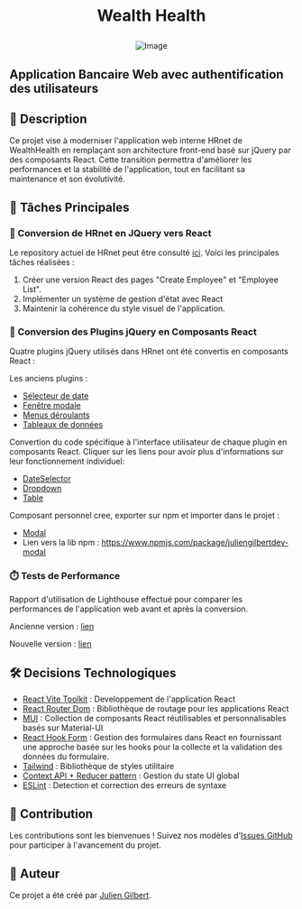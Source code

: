 # <p align="center">Wealth Health</p>

<p align="center">
  <img src="https://i.imgur.com/5AgGLL9m.png" alt="Image">
</p>

## Application Bancaire Web avec authentification des utilisateurs

## 📝 Description

Ce projet vise à moderniser l'application web interne HRnet de WealthHealth en remplaçant son architecture front-end basé sur jQuery par des composants React. Cette transition permettra d'améliorer les performances et la stabilité de l'application, tout en facilitant sa maintenance et son évolutivité.

## 🚀 Tâches Principales

### 🔄 Conversion de HRnet en JQuery vers React

Le repository actuel de HRnet peut être consulté [ici](https://github.com/OpenClassrooms-Student-Center/P12_Front-end). Voici les principales tâches réalisées :

1. Créer une version React des pages "Create Employee" et "Employee List".
2. Implémenter un système de gestion d'état avec React
3. Maintenir la cohérence du style visuel de l'application.

### 🔄 Conversion des Plugins jQuery en Composants React

Quatre plugins jQuery utilisés dans HRnet ont été convertis en composants React :

Les anciens plugins :

- [Sélecteur de date](https://github.com/xdan/datetimepicker)
- [Fenêtre modale](https://github.com/kylefox/jquery-modal)
- [Menus déroulants](https://github.com/jquery/jquery-ui/blob/master/ui/widgets/selectmenu.js)
- [Tableaux de données](https://github.com/DataTables/DataTables)

Convertion du code spécifique à l'interface utilisateur de chaque plugin en composants React.
Cliquer sur les liens pour avoir plus d'informations sur leur fonctionnement individuel:

- [DateSelector](https://github.com/juliengDev/WealthHealth/blob/main/src/Components/dateSelector/dateSelector.md)
- [Dropdown](https://github.com/juliengDev/WealthHealth/blob/main/src/Components/dropdown/dropdown.md)
- [Table](https://github.com/juliengDev/WealthHealth/blob/main/src/Components/table/table.md)

Composant personnel cree, exporter sur npm et importer dans le projet :

- [Modal](https://github.com/juliengDev/WealthHealth/blob/main/src/Components/modal/modal.md)
- Lien vers la lib npm : https://www.npmjs.com/package/juliengilbertdev-modal

### ⏱️ Tests de Performance

Rapport d'utilisation de Lighthouse effectué pour comparer les performances de l'application web avant et après la conversion.

Ancienne version : [lien](https://drive.google.com/file/d/1tJcVKu87BHBAy1AGjzF4tvhJBHHIThWV/view?usp=drive_link)

Nouvelle version : [lien](https://drive.google.com/file/d/1tTjYMrhYDKuKBqTTLYtHoNUxuABShPcP/view?usp=drive_link)

## 🛠️ Decisions Technologiques

- [React Vite Toolkit](https://vitejs.dev/) : Developpement de l'application React
- [React Router Dom](https://reactrouter.com/) : Bibliothèque de routage pour les applications React
- [MUI](https://mui.com/) : Collection de composants React réutilisables et personnalisables basés sur Material-UI
- [React Hook Form](https://react-hook-form.com/) : Gestion des formulaires dans React en fournissant une approche basée sur les hooks pour la collecte et la validation des données du formulaire.
- [Tailwind](https://tailwindcss.com/) : Bibliothèque de styles utilitaire
- [Context API + Reducer pattern](https://fr.legacy.reactjs.org/docs/context.html) : Gestion du state UI global
- [ESLint](https://eslint.org/) : Detection et correction des erreurs de syntaxe

## 🤝 Contribution

Les contributions sont les bienvenues ! Suivez nos modèles d'[Issues GitHub](https://github.com/juliengDev/WealthHealth/issues) pour participer à l'avancement du projet.

## 👤 Auteur

Ce projet a été créé par [Julien Gilbert](https://github.com/juliengDev).
